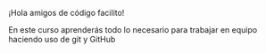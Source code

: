 ¡Hola amigos de código facilito!

En este curso aprenderás todo lo necesario para trabajar en equipo haciendo uso de git y GitHub